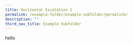 ```yaml
---
title: Horizontal Escalation 2
permalink: /example-folder/example-subfolder/permalink/
description: ""
third_nav_title: Example Subfolder
---
```

hello